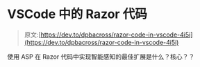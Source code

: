 # VSCode 中的 Razor 代码

> 原文:[https://dev.to/dpbacross/razor-code-in-vscode-4i5i](https://dev.to/dpbacross/razor-code-in-vscode-4i5i)

使用 ASP 在 Razor 代码中实现智能感知的最佳扩展是什么？核心？？